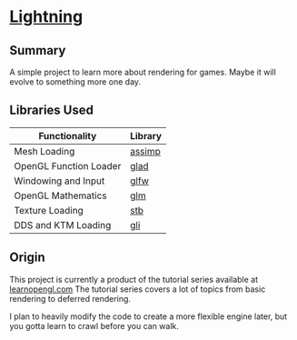 # [Lightning](https://github.com/Labrasones/Lightning)

## Summary
A simple project to learn more about rendering for games. Maybe it will evolve to something more one day.

## Libraries Used

Functionality           | Library
----------------------- | ------------------------------------------
Mesh Loading            | [assimp](https://github.com/assimp/assimp)
OpenGL Function Loader  | [glad](https://github.com/Dav1dde/glad)
Windowing and Input     | [glfw](https://github.com/glfw/glfw)
OpenGL Mathematics      | [glm](https://github.com/g-truc/glm)
Texture Loading         | [stb](https://github.com/nothings/stb)
DDS and KTM Loading		| [gli](https://github.com/g-truc/gli)

## Origin
This project is currently a product of the tutorial series available at [learnopengl.com](https://www.learnopengl.com)
The tutorial series covers a lot of topics from basic rendering to deferred rendering.

I plan to heavily modify the code to create a more flexible engine later, but you gotta learn to crawl before you can walk.